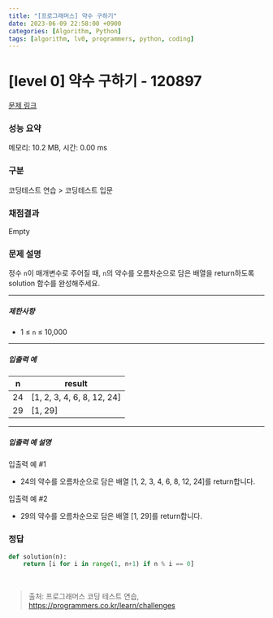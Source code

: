 ```yaml
---
title: "[프로그래머스] 약수 구하기"
date: 2023-06-09 22:58:00 +0900
categories: [Algorithm, Python]
tags: [algorithm, lv0, programmers, python, coding]
---
```


# [level 0] 약수 구하기 - 120897

[문제 링크](https://school.programmers.co.kr/learn/courses/30/lessons/120897)

### 성능 요약

메모리: 10.2 MB, 시간: 0.00 ms

### 구분

코딩테스트 연습 > 코딩테스트 입문

### 채점결과

Empty

### 문제 설명

<p>정수 <code>n</code>이 매개변수로 주어질 때, <code>n</code>의 약수를 오름차순으로 담은 배열을 return하도록 solution 함수를 완성해주세요.</p>

<hr>

<h5>제한사항</h5>

<ul>
<li>1 ≤ <code>n</code> ≤ 10,000</li>
</ul>

<hr>

<h5>입출력 예</h5>

| n  | result                     |
|----|----------------------------|
| 24 | [1, 2, 3, 4, 6, 8, 12, 24] |
| 29 | [1, 29]                    |

<hr>

<h5>입출력 예 설명</h5>

<p>입출력 예 #1</p>

<ul>
<li>24의 약수를 오름차순으로 담은 배열 [1, 2, 3, 4, 6, 8, 12, 24]를 return합니다.</li>
</ul>

<p>입출력 예 #2</p>

<ul>
<li>29의 약수를 오름차순으로 담은 배열 [1, 29]를 return합니다.</li>
</ul>

### 정답

```python
def solution(n):
    return [i for i in range(1, n+1) if n % i == 0]
```

<br>

> 출처: 프로그래머스 코딩 테스트 연습, https://programmers.co.kr/learn/challenges
